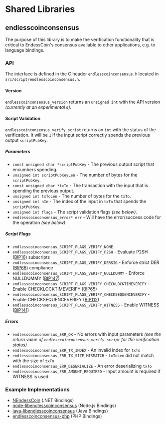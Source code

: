 Shared Libraries
================

## endlesscoinconsensus

The purpose of this library is to make the verification functionality that is critical to EndessCoin's consensus available to other applications, e.g. to language bindings.

### API

The interface is defined in the C header `endlesscoinconsensus.h` located in  `src/script/endlesscoinconsensus.h`.

#### Version

`endlesscoinconsensus_version` returns an `unsigned int` with the API version *(currently at an experimental `0`)*.

#### Script Validation

`endlesscoinconsensus_verify_script` returns an `int` with the status of the verification. It will be `1` if the input script correctly spends the previous output `scriptPubKey`.

##### Parameters
- `const unsigned char *scriptPubKey` - The previous output script that encumbers spending.
- `unsigned int scriptPubKeyLen` - The number of bytes for the `scriptPubKey`.
- `const unsigned char *txTo` - The transaction with the input that is spending the previous output.
- `unsigned int txToLen` - The number of bytes for the `txTo`.
- `unsigned int nIn` - The index of the input in `txTo` that spends the `scriptPubKey`.
- `unsigned int flags` - The script validation flags *(see below)*.
- `endlesscoinconsensus_error* err` - Will have the error/success code for the operation *(see below)*.

##### Script Flags
- `endlesscoinconsensus_SCRIPT_FLAGS_VERIFY_NONE`
- `endlesscoinconsensus_SCRIPT_FLAGS_VERIFY_P2SH` - Evaluate P2SH ([BIP16](https://github.com/endlesscoin/bips/blob/master/bip-0016.mediawiki)) subscripts
- `endlesscoinconsensus_SCRIPT_FLAGS_VERIFY_DERSIG` - Enforce strict DER ([BIP66](https://github.com/endlesscoin/bips/blob/master/bip-0066.mediawiki)) compliance
- `endlesscoinconsensus_SCRIPT_FLAGS_VERIFY_NULLDUMMY` - Enforce NULLDUMMY ([BIP147](https://github.com/endlesscoin/bips/blob/master/bip-0147.mediawiki))
- `endlesscoinconsensus_SCRIPT_FLAGS_VERIFY_CHECKLOCKTIMEVERIFY` - Enable CHECKLOCKTIMEVERIFY ([BIP65](https://github.com/endlesscoin/bips/blob/master/bip-0065.mediawiki))
- `endlesscoinconsensus_SCRIPT_FLAGS_VERIFY_CHECKSEQUENCEVERIFY` - Enable CHECKSEQUENCEVERIFY ([BIP112](https://github.com/endlesscoin/bips/blob/master/bip-0112.mediawiki))
- `endlesscoinconsensus_SCRIPT_FLAGS_VERIFY_WITNESS` - Enable WITNESS ([BIP141](https://github.com/endlesscoin/bips/blob/master/bip-0141.mediawiki))

##### Errors
- `endlesscoinconsensus_ERR_OK` - No errors with input parameters *(see the return value of `endlesscoinconsensus_verify_script` for the verification status)*
- `endlesscoinconsensus_ERR_TX_INDEX` - An invalid index for `txTo`
- `endlesscoinconsensus_ERR_TX_SIZE_MISMATCH` - `txToLen` did not match with the size of `txTo`
- `endlesscoinconsensus_ERR_DESERIALIZE` - An error deserializing `txTo`
- `endlesscoinconsensus_ERR_AMOUNT_REQUIRED` - Input amount is required if WITNESS is used

### Example Implementations
- [NEndessCoin](https://github.com/NicolasDorier/NEndessCoin/blob/master/NEndessCoin/Script.cs#L814) (.NET Bindings)
- [node-libendlesscoinconsensus](https://github.com/bitpay/node-libendlesscoinconsensus) (Node.js Bindings)
- [java-libendlesscoinconsensus](https://github.com/dexX7/java-libendlesscoinconsensus) (Java Bindings)
- [endlesscoinconsensus-php](https://github.com/Bit-Wasp/endlesscoinconsensus-php) (PHP Bindings)
